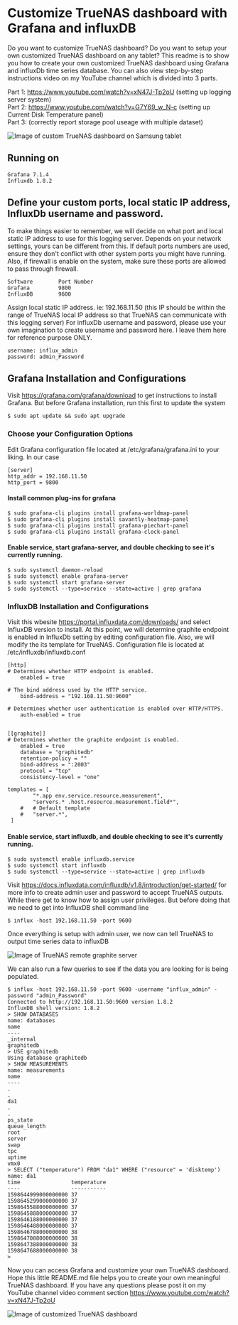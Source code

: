 # Customize TrueNAS dashboard with Grafana and influxDB
Do you want to customize TrueNAS dashboard? Do you want to setup your own customized TrueNAS dashboard on any tablet? This readme is to show you how to create your own customized TrueNAS dashboard using Grafana and influxDb time series database. You can also view step-by-step instructions video on my YouTube channel which is divided into 3 parts.

Part 1: https://www.youtube.com/watch?v=xN47J-Tp2oU (setting up logging server system)  
Part 2: https://www.youtube.com/watch?v=G7Y69_w_N-c (setting up Current Disk Temperature panel)  
Part 3: (correctly report storage pool useage with multiple dataset)



![Image of custom TrueNAS dashboard on Samsung tablet](https://github.com/cucac/truenas-influxdb-grafana/blob/master/custom_TrueNAS_dahsboard.jpg)

## Running on

    Grafana 7.1.4
    Influxdb 1.8.2

## Define your custom ports, local static IP address, InfluxDb username and password.
To make things easier to remember, we will decide on what port and local static IP address to use for this logging server. Depends on your network settings, yours can be different from this. If default ports numbers are used, ensure they don't conflict with other system ports you might have running. Also, if firewall is enable on the system, make sure these ports are allowed to pass through firewall.

	Software        Port Number
	Grafana         9800
	InfluxDB        9600
	
Assign local static IP address. ie: 192.168.11.50 (this IP should be within the range of TrueNAS local IP address so that TrueNAS can communicate with this logging server)
For influxDb username and password, please use your own imagination to create username and password here. I leave them here for reference purpose ONLY.

	username: influx_admin
	password: admin_Password

## Grafana Installation and Configurations
Visit https://grafana.com/grafana/download to get instructions to install Grafana. But before Grafana installation, run this first to update the system

	$ sudo apt update && sudo apt upgrade

### Choose your Configuration Options
Edit Grafana configuration file located at /etc/grafana/grafana.ini to your liking. In our case
	
	[server]
	http_addr = 192.168.11.50
	http_port = 9800

#### Install common plug-ins for grafana
	$ sudo grafana-cli plugins install grafana-worldmap-panel
	$ sudo grafana-cli plugins install savantly-heatmap-panel
	$ sudo grafana-cli plugins install grafana-piechart-panel
	$ sudo grafana-cli plugins install grafana-clock-panel
	
#### Enable service, start grafana-server, and double checking to see it's currently running.
	$ sudo systemctl daemon-reload
	$ sudo systemctl enable grafana-server
	$ sudo systemctl start grafana-server
	$ sudo systemctl --type=service --state=active | grep grafana    
    
    
### InfluxDB Installation and Configurations
Visit this wbesite https://portal.influxdata.com/downloads/ and select InfluxDB version to install. At this point, we will determine graphite endpoint is enabled in InfluxDb setting by editing configuration file. Also, we will modify the its template for TrueNAS. Configuration file is located at /etc/influxdb/influxdb.conf 
	
	[http]
	# Determines whether HTTP endpoint is enabled.
    	enabled = true

  	# The bind address used by the HTTP service.
    	bind-address = "192.168.11.50:9600"
	
	# Determines whether user authentication is enabled over HTTP/HTTPS.
    	auth-enabled = true


	[[graphite]]
  	# Determines whether the graphite endpoint is enabled.
   		enabled = true
   		database = "graphitedb"
   		retention-policy = ""
   		bind-address = ":2003"
   		protocol = "tcp"
   		consistency-level = "one"

	templates = [
     		"*.app env.service.resource.measurement",
     		"servers.* .host.resource.measurement.field*",
  		#   # Default template
  		#   "server.*",
  	 ]
			
		
#### Enable service, start influxdb, and double checking to see it's currently running.		
	$ sudo systemctl enable influxdb.service
	$ sudo systemctl start influxdb
	$ sudo systemctl --type=service --state=active | grep influxdb

Visit https://docs.influxdata.com/influxdb/v1.8/introduction/get-started/ for more info to create admin user and password to accept TrueNAS outputs. While there get to know how to assign user privileges. But before doing that we need to get into InfluxDB shell command line

    $ influx -host 192.168.11.50 -port 9600
    
Once everything is setup with admin user, we now can tell TrueNAS to output time series data to influxDB

![Image of TrueNAS remote graphite server](https://github.com/cucac/truenas-influxdb-grafana/blob/master/truenas%20graphite%20setting.JPG)

We can also run a few queries to see if the data you are looking for is being populated.

	$ influx -host 192.168.11.50 -port 9600 -username "influx_admin" -password "admin_Password"
	Connected to http://192.168.11.50:9600 version 1.8.2
	InfluxDB shell version: 1.8.2
	> SHOW DATABASES
	name: databases
	name
	----
	_internal
	graphitedb
	> USE graphitedb
	Using database graphitedb
	> SHOW MEASUREMENTS
	name: measurements
	name
	----
	.
	.
	da1
	.
	.
	ps_state
	queue_length
	root
	server
	swap
	tpc
	uptime
	vmx0
	> SELECT ("temperature") FROM "da1" WHERE ("resource" = 'disktemp')
	name: da1
	time                temperature
	----                -----------
	1598644999000000000 37
	1598645299000000000 37
	1598645588000000000 37
	1598645888000000000 37
	1598646188000000000 37
	1598646488000000000 37
	1598646788000000000 38
	1598647088000000000 38
	1598647388000000000 38
	1598647688000000000 38
	>



Now you can access Grafana and customize your own TrueNAS dashboard. Hope this little README.md file helps you to create your own meaningful TrueNAS dashboard. If you have any questions please post it on my YouTube channel video comment section https://www.youtube.com/watch?v=xN47J-Tp2oU

![Image of customized TrueNAS dashboard](https://github.com/cucac/truenas-influxdb-grafana/raw/master/TrueNAS-dashboard_small.jpg)



